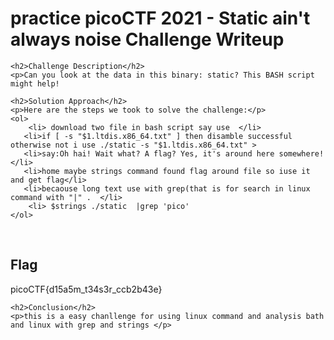 <title>practice picoCTF 2021 - Static ain't always noise Challenge Writeup</title>

<!DOCTYPE html>
<html>
 
<body>
    <h1>practice picoCTF 2021 - Static ain't always noise Challenge Writeup</h1>

    <h2>Challenge Description</h2>
    <p>Can you look at the data in this binary: static? This BASH script might help!

</p>

    <h2>Solution Approach</h2>
    <p>Here are the steps we took to solve the challenge:</p>
    <ol>
        <li> download two file in bash script say use  </li>
       <li>if [ -s "$1.ltdis.x86_64.txt" ] then disamble successful otherwise not i use ./static -s "$1.ltdis.x86_64.txt" >
       <li>say:Oh hai! Wait what? A flag? Yes, it's around here somewhere!</li>
       <li>home maybe strings command found flag around file so iuse it and get flag</li>
       <li>becaouse long text use with grep(that is for search in linux command with "|" .  </li>
        <li> $strings ./static  |grep 'pico'
    </ol>
<br>
    <h2>Flag</h2>
    <p class="flag">picoCTF{d15a5m_t34s3r_ccb2b43e}</p>

    <h2>Conclusion</h2>
    <p>this is a easy chanllenge for using linux command and analysis bath and linux with grep and strings </p>
</body>
</html>

